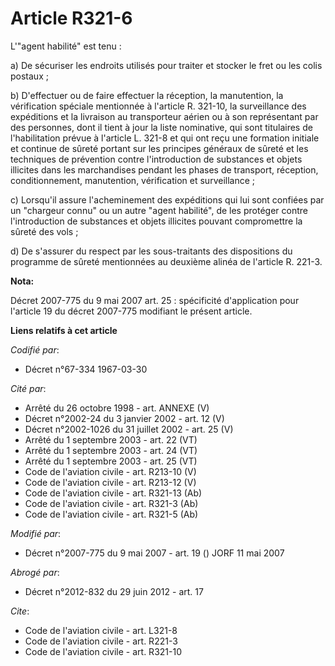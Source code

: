 # Article R321-6

L'"agent habilité" est tenu :

a) De sécuriser les endroits utilisés pour traiter et stocker le fret ou les colis postaux ;

b) D'effectuer ou de faire effectuer la réception, la manutention, la vérification spéciale mentionnée à l'article R. 321-10,
la surveillance des expéditions et la livraison au transporteur aérien ou à son représentant par des personnes, dont il tient
à jour la liste nominative, qui sont titulaires de l'habilitation prévue à l'article L. 321-8 et qui ont reçu une formation
initiale et continue de sûreté portant sur les principes généraux de sûreté et les techniques de prévention contre
l'introduction de substances et objets illicites dans les marchandises pendant les phases de transport, réception,
conditionnement, manutention, vérification et surveillance ;

c) Lorsqu'il assure l'acheminement des expéditions qui lui sont confiées par un "chargeur connu" ou un autre "agent
habilité", de les protéger contre l'introduction de substances et objets illicites pouvant compromettre la sûreté des vols ;

d) De s'assurer du respect par les sous-traitants des dispositions du programme de sûreté mentionnées au deuxième alinéa de
l'article R. 221-3.

**Nota:**

Décret 2007-775 du 9 mai 2007 art. 25 : spécificité d'application pour l'article 19 du décret 2007-775 modifiant le présent
article.

**Liens relatifs à cet article**

_Codifié par_:

  - Décret n°67-334 1967-03-30

_Cité par_:

  - Arrêté du 26 octobre 1998 - art. ANNEXE (V)
  - Décret n°2002-24 du 3 janvier 2002 - art. 12 (V)
  - Décret n°2002-1026 du 31 juillet 2002 - art. 25 (V)
  - Arrêté du 1 septembre 2003 - art. 22 (VT)
  - Arrêté du 1 septembre 2003 - art. 24 (VT)
  - Arrêté du 1 septembre 2003 - art. 25 (VT)
  - Code de l'aviation civile - art. R213-10 (V)
  - Code de l'aviation civile - art. R213-12 (V)
  - Code de l'aviation civile - art. R321-13 (Ab)
  - Code de l'aviation civile - art. R321-3 (Ab)
  - Code de l'aviation civile - art. R321-5 (Ab)

_Modifié par_:

  - Décret n°2007-775 du 9 mai 2007 - art. 19 () JORF 11 mai 2007

_Abrogé par_:

  - Décret n°2012-832 du 29 juin 2012 - art. 17

_Cite_:

  - Code de l'aviation civile - art. L321-8
  - Code de l'aviation civile - art. R221-3
  - Code de l'aviation civile - art. R321-10
